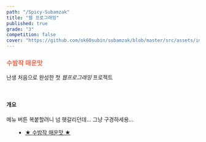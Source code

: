 ```yaml
---
path: "/Spicy-Subamzak"
title: "웹 프로그래밍"
published: true
grade: "3"
competition: false
cover: "https://github.com/ok60subin/subamzak/blob/master/src/assets/images/banner.jpg?raw=true"
---
```

<h3 style="color:tomato;">수밤작 매운맛</h3>
<p>
    난생 처음으로  완성한   첫 <I>웹프로그래밍 </I>프로젝트
</p><br>
<h4>개요</h4>
<p>
    메뉴 버튼 복붙할려니 넘 헷갈리던데... 그냥 구경하세용...<br>
    <div style="padding-left:25px;">
        <div style="textAlign:right; display:'block; ">
            <div class="row">
                <div class="col-12 col-12"></div>
                    <ul class="actions stacked">
                        <li>
                            <a href="javascript:window.open('https://spicy-subamzak.netlify.app/','spicy!','')" class="button primary fit">★ 수밤작 매운맛 ★</a>
                        </li>
                    </ul>
                </div>
            </div>
        </div>
    <div>
 </p>